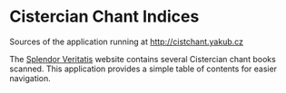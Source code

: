 # Cistercian Chant Indices

Sources of the application running
at http://cistchant.yakub.cz

The [Splendor Veritatis](http://splendorveritatis.org) website
contains several Cistercian chant books scanned.
This application provides a simple table of contents
for easier navigation.
